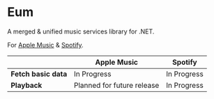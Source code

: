 
# Eum

A merged & unified music services library for .NET.

For [Apple Music](src/Eum.Cores.Apple) & [Spotify](src/Eum.Cores.Spotify).


|                |Apple Music                          |Spotify                         |
|----------------|-------------------------------|-----------------------------|
|**Fetch basic data**|  In Progress            |In Progress            |
|**Playback**          |Planned for future release            |In Progress            |


